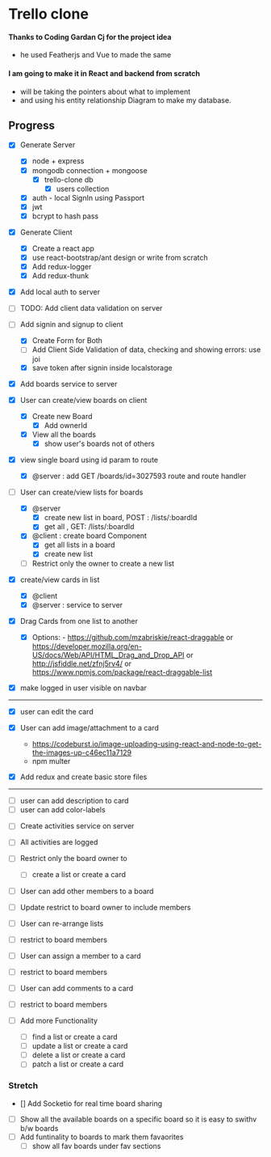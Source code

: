 # Trello clone

#### Thanks to Coding Gardan Cj for the project idea

- he used Featherjs and Vue to made the same

#### I am going to make it in React and backend from scratch

- will be taking the pointers about what to implement
- and using his entity relationship Diagram to make my database.

## Progress

- [x] Generate Server
  - [x] node + express
  - [x] mongodb connection + mongoose
    - [x] trello-clone db
      - [x] users collection
  - [x] auth - local SignIn using Passport
  - [x] jwt
  - [x] bcrypt to hash pass
- [x] Generate Client

  - [x] Create a react app
  - [x] use react-bootstrap/ant design or write from scratch
  - [x] Add redux-logger
  - [x] Add redux-thunk

- [x] Add local auth to server
- [ ] TODO: Add client data validation on server
- [ ] Add signin and signup to client
  - [x] Create Form for Both
  - [ ] Add Client Side Validation of data, checking and showing errors: use joi
  - [x] save token after signin inside localstorage
- [x] Add boards service to server
- [x] User can create/view boards on client
  - [x] Create new Board
    - [x] Add ownerId
  - [x] View all the boards
    - [x] show user's boards not of others
- [x] view single board using id param to route
  - [x] @server : add GET /boards/id=3027593 route and route handler
- [ ] User can create/view lists for boards
  - [x] @server
    - [x] create new list in board, POST : /lists/:boardId
    - [x] get all , GET: /lists/:boardId
  - [x] @client : create board Component
    - [x] get all lists in a board
    - [x] create new list
  - [ ] Restrict only the owner to create a new list
- [x] create/view cards in list
  - [x] @client
  - [x] @server : service to server
- [x] Drag Cards from one list to another
  - [x] Options: - https://github.com/mzabriskie/react-draggable or
        https://developer.mozilla.org/en-US/docs/Web/API/HTML_Drag_and_Drop_API or
        http://jsfiddle.net/zfnj5rv4/ or https://www.npmjs.com/package/react-draggable-list
- [x] make logged in user visible on navbar

---

- [x] user can edit the card
- [x] User can add image/attachment to a card

  - https://codeburst.io/image-uploading-using-react-and-node-to-get-the-images-up-c46ec11a7129
  - npm multer

- [x] Add redux and create basic store files

---

- [ ] user can add description to card
- [ ] user can add color-labels

* [ ] Create activities service on server
* [ ] All activities are logged

* [ ] Restrict only the board owner to
  - [ ] create a list or create a card

- [ ] User can add other members to a board
- [ ] Update restrict to board owner to include members

- [ ] User can re-arrange lists
- [ ] restrict to board members
- [ ] User can assign a member to a card
- [ ] restrict to board members

- [ ] User can add comments to a card
- [ ] restrict to board members
- [ ] Add more Functionality
  - [ ] find a list or create a card
  - [ ] update a list or create a card
  - [ ] delete a list or create a card
  - [ ] patch a list or create a card

### Stretch

- [] Add Socketio for real time board sharing
- [ ] Show all the available boards on a specific board so it is easy to swithv b/w boards
- [ ] Add funtinality to boards to mark them favaorites
  - [ ] show all fav boards under fav sections
